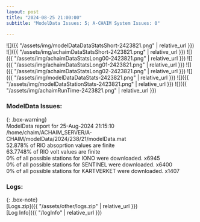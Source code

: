 ```yaml
---
layout: post
title: "2024-08-25 21:00:00"
subtitle: "ModelData Issues: 5; A-CHAIM System Issues: 0"

---
```


![]({{ "/assets/img/modelDataDataStatsShort-2423821.png" | relative_url }})
![]({{ "/assets/img/achaimDataStatsShort-2423821.png" | relative_url }})
![]({{ "/assets/img/achaimDataStatsLong00-2423821.png" | relative_url }})
![]({{ "/assets/img/achaimDataStatsLong01-2423821.png" | relative_url }})
![]({{ "/assets/img/achaimDataStatsLong02-2423821.png" | relative_url }})
![]({{ "/assets/img/modelDataDataStats-2423821.png" | relative_url }})
![]({{ "/assets/img/modelDataStationStats-2423821.png" | relative_url }})
![]({{ "/assets/img/achaimRunTime-2423821.png" | relative_url }})


### ModelData Issues:  
  
{: .box-warning}  
 ModelData report for 25-Aug-2024 21:15:10   
 /home/chaim/ACHAIM_SERVER/A-CHAIM/modelData/2024/238/21/modelData.mat   
 52.878% of RIO absoprtion values are finite   
 63.7748% of RIO volt values are finite   
 0% of all possible stations for IONO were downloaded. x6945   
 0% of all possible stations for SENTINEL were downloaded. x6400   
 0% of all possible stations for KARTVERKET were downloaded. x1407   
  


### Logs:  
  
{: .box-note}  
[Logs.zip]({{ "/assets/other/logs.zip" | relative_url }})  
[Log Info]({{ "/logInfo" | relative_url }})  

